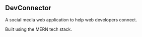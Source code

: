 ## DevConnector ##

A social media web application to help web developers connect.

Built using the MERN tech stack.